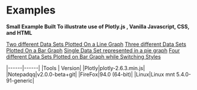 # Examples

**Small Example Built To illustrate use of Plotly.js , Vanilla Javascript, CSS, and HTML**

[Two different Data Sets Plotted On a Line Graph](https://github.com/AaClay/Examples/blob/main/2dset_line.png)
[Three different Data Sets Plotted On a Bar Graph](https://github.com/AaClay/Examples/blob/main/3Dset_Bar.png)
[Single Data Set represented in a pie graph](https://github.com/AaClay/Examples/blob/main/basic_pie.png)
[Four different Data Sets Plotted on Bar Graph while Switching Styles](https://github.com/AaClay/Examples/blob/main/4dset_chng_style.png)

|------|------|
|Tools | Version|
|Plotly|plotly-2.6.3.min.js|
|Notepadqq|v2.0.0-beta+git|
|FireFox|94.0 (64-bit)|
|Linux|Linux mnt 5.4.0-91-generic|

